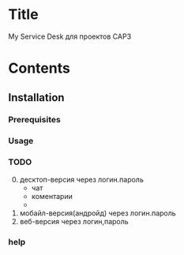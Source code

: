 # Title
My Service Desk для проектов САРЗ 

# Contents

## Installation

### Prerequisites

### Usage

### TODO
0. десктоп-версия через логин.пароль
    + чат
    + коментарии
    +
1. мобайл-версия(андройд) через логин.пароль 
2. веб-версия через логин,пароль

### help

